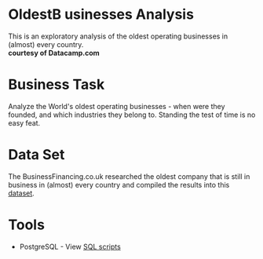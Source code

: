 # OldestB usinesses Analysis
This is an exploratory analysis of the oldest operating businesses in (almost) every country.
**<br>courtesy of Datacamp.com</br>**

# Business Task 
Analyze the World's oldest operating businesses - when were they founded, and which industries they belong to. Standing the test of time is no easy feat.  

# Data Set
The BusinessFinancing.co.uk researched the oldest company that is still in business in (almost) every country and compiled the results into this [dataset](https://businessfinancing.co.uk/the-oldest-company-in-almost-every-country/).

# Tools
- PostgreSQL - View [SQL scripts](https://github.com/aolivacce/Oldest-Businesses-Analysis/blob/main/SQLquery.sql)

